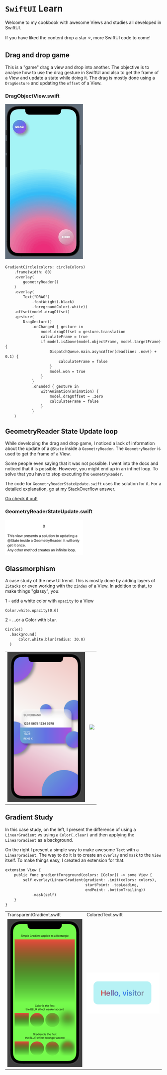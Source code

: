 # `SwiftUI` Learn
Welcome to my cookbook with awesome Views and studies all developed in SwiftUI.

If you have liked the content drop a star ⭐️, more SwiftUI code to come!

## Drag and drop game
This is a "game" drag a view and drop into another. The objective is to analyse how to use the drag gesture in SwiftUI and also to get the frame of a View and update a state while doing it.
The drag is mostly done using a `DragGesture` and updating the `offset` of a View.

### DragObjectView.swift
<img src="https://github.com/renefx/swiftui_learn/blob/main/images/DragDropGame.gif" width="250">

```
GradientCircle(colors: circleColors)
    .frame(width: 80)
    .overlay(
        geometryReader()
    )
    .overlay(
        Text("DRAG")
            .fontWeight(.black)
            .foregroundColor(.white))
    .offset(model.dragOffset)
    .gesture(
        DragGesture()
            .onChanged { gesture in
                model.dragOffset = gesture.translation
                calculateFrame = true
                if model.isAbove(model.objectFrame, model.targetFrame) {
                    DispatchQueue.main.asyncAfter(deadline: .now() + 0.1) {
                        calculateFrame = false
                    }
                    model.won = true
                }
            }
            .onEnded { gesture in
                withAnimation(animation) {
                    model.dragOffset = .zero
                    calculateFrame = false
                }
            }
    )
```

## GeometryReader State Update loop

While developing the drag and drop game, I noticed a lack of information about the update of a `@State` inside a `GeometryReader`.
The `GeometryReader` is used to get the frame of a View.

Some people even saying that it was not possible. I went into the docs and noticed that it is possible. However, you might end up in an infinet loop.
To solve that you have to stop executing the `GeometryReader`.

The code for `GeometryReaderStateUpdate.swift` uses the solution for it.
For a detailed explanation, go at my StackOverflow answer.

[Go check it out!](https://stackoverflow.com/questions/61027327/set-state-var-inside-geometryreader/67855586#67855586)

### GeometryReaderStateUpdate.swift
<img src="https://github.com/renefx/swiftui_learn/blob/main/images/GeometryReader.png" width="250">

## Glassmorphism

A case study of the new UI trend. 
This is mostly done by adding layers of `ZStacks` or even working with the `zindex` of a View. 
In addition to that, to make things "glassy", you:

1 - add a white color with `opacity` to a View 
```
Color.white.opacity(0.6)
```

2 - ...or a Color with `blur`.
```
Circle()
  .background(
      Color.white.blur(radius: 30.0)
  )
```


<table>
<tr>
<td> 

<img src="https://github.com/renefx/swiftui_learn/blob/main/images/GlassmorphismII.png" width="250">

</td>
<td>

<img src="https://github.com/renefx/swiftui_learn/blob/main/images/Glassmorphism.gif" width="250">

</td>
</tr>
</table>


## Gradient Study

In this case study, on the left, I present the difference of using a `LinearGradient` vs using a `Color(.clear)` and then applying the `LinearGradient` as a background.

On the right I present a simple way to make awesome `Text` with a `LinearGradient`. 
The way to do it is to create an `overlay` and `mask` to the `View` itself. 
To make things easy, I created an extension for that.

```
extension View {
    public func gradientForeground(colors: [Color]) -> some View {
        self.overlay(LinearGradient(gradient: .init(colors: colors),
                                    startPoint: .topLeading,
                                    endPoint: .bottomTrailing))
            .mask(self)
    }
}
```

<table>
<tr>
<td> 
TransparentGradient.swift
</td> 
<td> 
ColoredText.swift
</td> 
</tr>
<tr>
<td> 

<img src="https://github.com/renefx/swiftui_learn/blob/main/images/GradientStudy.png" width="250">

</td>
<td>

<img src="https://github.com/renefx/swiftui_learn/blob/main/images/GradientStudyII.png" width="250">

</td>
</tr>
</table>
